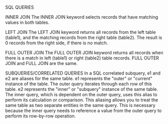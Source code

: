 SQL QUERIES

INNER JOIN The INNER JOIN keyword selects records that have matching values in both tables.

LEFT JOIN The LEFT JOIN keyword returns all records from the left table (table1), and the matching records from the right table (table2). The result is 0 records from the right side, if there is no match.

FULL OUTER JOIN The FULL OUTER JOIN keyword returns all records when there is a match in left (table1) or right (table2) table records. FULL OUTER JOIN and FULL JOIN are the same.

SUBQUERIES/CORRELATED QUERIES
In a SQL correlated subquery, e1 and e2 are aliases for the same table.
e1 represents the "outer" or "current" instance of the table. The outer query iterates through each row of this table.
e2 represents the "inner" or "subquery" instance of the same table. The inner query, which is dependent on the outer query, uses this alias to perform its calculation or comparison.
This aliasing allows you to treat the same table as two separate entities in the same query. This is necessary because the inner query needs to reference a value from the outer query to perform its row-by-row operation.

